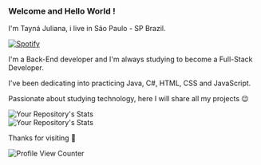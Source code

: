 ### Welcome and Hello World !


I'm Tayná Juliana, i live in São Paulo - SP Brazil.

[![Spotify](https://spotify-github-readme.vercel.app/api/spotify)](https://open.spotify.com/playlist/6xur4da23nILIsH0PYDMUp)



  
I'm a Back-End developer and I'm always studying to become a Full-Stack Developer. 
  
I've been dedicating into practicing Java, C#, HTML, CSS and JavaScript.
  
 Passionate about studying technology, here I will share all my projects 😉

  
 ![Your Repository's Stats](https://github-readme-stats.vercel.app/api?username=tayjuliana&show_icons=true&theme=dark)                                                         
 ![Your Repository's Stats](https://github-readme-stats.vercel.app/api/top-langs/?username=tayjuliana&theme=dark)





  Thanks for visiting :cherry_blossom:
  
 ![Profile View Counter](https://komarev.com/ghpvc/?username=tayjuliana)

